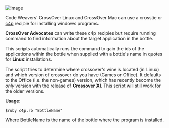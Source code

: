 ![image](http://www.codeweavers.com/images/themes/cw5/cw_logo_top.png)

Code Weavers' CrossOver Linux and CrossOver Mac can use a crosstie or [c4p](http://www.codeweavers.com/support/wiki/c4p_user) recipie for installing windows programs. 

**CrossOver Advocates** can write these c4p recipies but require running command to find information about the target application in the bottle. 

This scripts automatically runs the command to gain the ids of the applications within the bottle when supplied with a bottle's name in quotes for **Linux** installations.

The script tries to determine where crossover's wine is located (in Linux) and which version of crossover do you have (Games or Office). It defaults to the Office (i.e. the non-games) version, which has recently become the *only* version with the release of **Crossover XI**. This script will still work for the older versions.


**Usage:**

    $ruby c4p.rb "BottleName"

Where BottleName is the name of the bottle where the program is installed.